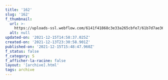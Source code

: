 ```yaml
---
title: '162'
slug: '162'
f_thumbnail:
  url: >-
    https://uploads-ssl.webflow.com/6141f41868c3e33a265cbfe7/61b7d7ae361feb755617f32b_162.jpg
  alt: null
updated-on: '2021-12-15T14:58:37.025Z'
created-on: '2021-12-13T23:30:58.901Z'
published-on: '2021-12-15T15:48:47.960Z'
f_status: false
f_category: S
f_afficher-la-racine: false
layout: '[archive].html'
tags: archive
---
```



